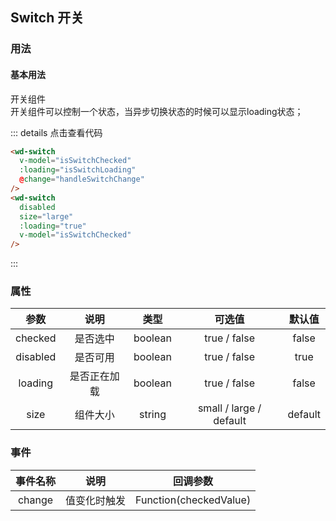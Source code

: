 ## Switch 开关
### 用法
#### 基本用法
<div class="component-box">
  <div class="component-box-top">
    <wd-switch
      v-model="isSwitchChecked"
      :loading="isSwitchLoading"
      @change="handleSwitchChange"
    />
    <wd-switch
      disabled
      size="large"
      :loading="true"
      v-model="isSwitchChecked"
    />
  </div>
  <div class="component-box-bottom">
    <div class="component-title">开关组件</div>
    <div class="component-desc">
      开关组件可以控制一个状态，当异步切换状态的时候可以显示loading状态；
    </div>
  </div>
</div>

::: details 点击查看代码 
```html
<wd-switch
  v-model="isSwitchChecked"
  :loading="isSwitchLoading"
  @change="handleSwitchChange"
/>
<wd-switch
  disabled
  size="large"
  :loading="true"
  v-model="isSwitchChecked"
/>
```
:::

### 属性
| 参数 | 说明 | 类型 | 可选值 | 默认值 |
| :--: | :--: | :--: | :--: | :--: |
| checked | 是否选中 | boolean | true / false | false |
| disabled | 是否可用 | boolean | true / false | true |
| loading | 是否正在加载 | boolean | true / false | false |
| size | 组件大小 | string | small / large / default | default |
### 事件
| 事件名称 | 说明 | 回调参数 |
| :--: | :--: | :--: |
| change | 值变化时触发 | Function(checkedValue) |